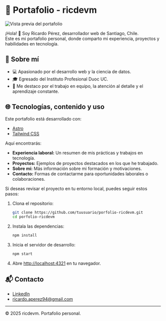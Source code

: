 
# 🌟 Portafolio - ricdevm

![Vista previa del portafolio](./screenshot.webp)

¡Hola! 👋 Soy Ricardo Pérez, desarrollador web de Santiago, Chile.  
Este es mi portafolio personal, donde comparto mi experiencia, proyectos y habilidades en tecnología.

## 🚀 Sobre mí

- 💻 Apasionado por el desarrollo web y la ciencia de datos.  
- 🎓 Egresado del Instituto Profesional Duoc UC.  
- 🤝 Me destaco por el trabajo en equipo, la atención al detalle y el aprendizaje constante.

## 🌐 Tecnologías, contenido y uso

Este portafolio está desarrollado con:

- [Astro](https://astro.build/)
- [Tailwind CSS](https://tailwindcss.com/)

Aquí encontrarás:

- **Experiencia laboral:** Un resumen de mis prácticas y trabajos en tecnología.  
- **Proyectos:** Ejemplos de proyectos destacados en los que he trabajado.  
- **Sobre mí:** Más información sobre mi formación y motivaciones.  
- **Contacto:** Formas de contactarme para oportunidades laborales o colaboraciones.

Si deseas revisar el proyecto en tu entorno local, puedes seguir estos pasos:

1. Clona el repositorio:
   ```sh
   git clone https://github.com/tuusuario/porfolio-ricdevm.git
   cd porfolio-ricdevm

2. Instala las dependencias:
   ```sh
   npm install
   ```
3. Inicia el servidor de desarrollo:
   ```sh
   npm start
   ```
4. Abre [http://localhost:4321](http://localhost:4321) en tu navegador.

## 📬 Contacto

- [LinkedIn](https://www.linkedin.com/in/ricardo-perezm)
- ricardo.aperez94@gmail.com

---

© 2025 ricdevm. Portafolio personal.
